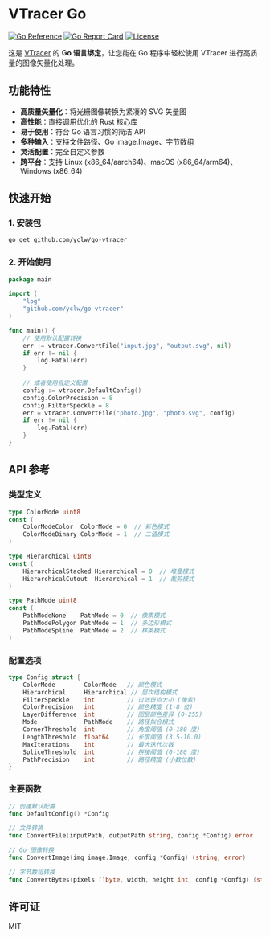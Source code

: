# VTracer Go

[![Go Reference](https://pkg.go.dev/badge/github.com/yclw/go-vtracer.svg)](https://pkg.go.dev/github.com/yclw/go-vtracer)
[![Go Report Card](https://goreportcard.com/badge/github.com/yclw/go-vtracer)](https://goreportcard.com/report/github.com/yclw/go-vtracer)
[![License](https://img.shields.io/badge/license-MIT-blue.svg)](LICENSE)

这是 [VTracer](https://github.com/visioncortex/vtracer) 的 **Go 语言绑定**，让您能在 Go 程序中轻松使用 VTracer 进行高质量的图像矢量化处理。

## 功能特性

- **高质量矢量化**：将光栅图像转换为紧凑的 SVG 矢量图
- **高性能**：直接调用优化的 Rust 核心库
- **易于使用**：符合 Go 语言习惯的简洁 API
- **多种输入**：支持文件路径、Go image.Image、字节数组
- **灵活配置**：完全自定义参数
- **跨平台**：支持 Linux (x86_64/aarch64)、macOS (x86_64/arm64)、Windows (x86_64)

## 快速开始

### 1. 安装包

```bash
go get github.com/yclw/go-vtracer
```

### 2. 开始使用

```go
package main

import (
    "log"
    "github.com/yclw/go-vtracer"
)

func main() {
    // 使用默认配置转换
    err := vtracer.ConvertFile("input.jpg", "output.svg", nil)
    if err != nil {
        log.Fatal(err)
    }
    
    // 或者使用自定义配置
    config := vtracer.DefaultConfig()
    config.ColorPrecision = 8
    config.FilterSpeckle = 8
    err = vtracer.ConvertFile("photo.jpg", "photo.svg", config)
    if err != nil {
        log.Fatal(err)
    }
}
```

## API 参考

### 类型定义

```go
type ColorMode uint8
const (
    ColorModeColor  ColorMode = 0  // 彩色模式
    ColorModeBinary ColorMode = 1  // 二值模式
)

type Hierarchical uint8
const (
    HierarchicalStacked Hierarchical = 0  // 堆叠模式
    HierarchicalCutout  Hierarchical = 1  // 裁剪模式
)

type PathMode uint8
const (
    PathModeNone    PathMode = 0  // 像素模式
    PathModePolygon PathMode = 1  // 多边形模式
    PathModeSpline  PathMode = 2  // 样条模式
)


```

### 配置选项

```go
type Config struct {
    ColorMode        ColorMode   // 颜色模式
    Hierarchical     Hierarchical // 层次结构模式
    FilterSpeckle    int         // 过滤斑点大小 (像素)
    ColorPrecision   int         // 颜色精度 (1-8 位)
    LayerDifference  int         // 图层颜色差异 (0-255)
    Mode             PathMode    // 路径拟合模式
    CornerThreshold  int         // 角度阈值 (0-180 度)
    LengthThreshold  float64     // 长度阈值 (3.5-10.0)
    MaxIterations    int         // 最大迭代次数
    SpliceThreshold  int         // 拼接阈值 (0-180 度)
    PathPrecision    int         // 路径精度 (小数位数)
}
```

### 主要函数

```go
// 创建默认配置
func DefaultConfig() *Config

// 文件转换
func ConvertFile(inputPath, outputPath string, config *Config) error

// Go 图像转换
func ConvertImage(img image.Image, config *Config) (string, error)

// 字节数组转换
func ConvertBytes(pixels []byte, width, height int, config *Config) (string, error)
```

## 许可证

MIT
